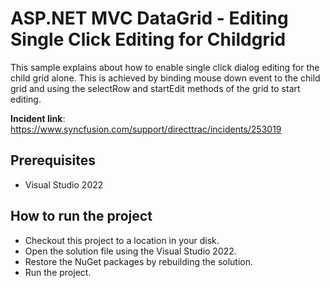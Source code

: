 # ASP.NET MVC DataGrid - Editing Single Click Editing for Childgrid

This sample explains about how to enable single click dialog editing for the child grid alone. This is achieved by binding mouse down event to the child grid and using the selectRow and startEdit methods of the grid to start editing.

**Incident link**: https://www.syncfusion.com/support/directtrac/incidents/253019

## Prerequisites

* Visual Studio 2022

## How to run the project

* Checkout this project to a location in your disk.
* Open the solution file using the Visual Studio 2022.
* Restore the NuGet packages by rebuilding the solution.
* Run the project.